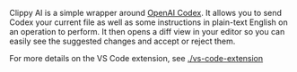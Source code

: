 Clippy AI is a simple wrapper around [OpenAI Codex](https://openai.com/blog/openai-codex/). It allows you to send Codex your current file as well as some instructions in plain-text English on an operation to perform. It then opens a diff view in your editor so you can easily see the suggested changes and accept or reject them.

For more details on the VS Code extension, see [./vs-code-extension](./vs-code-extension)
